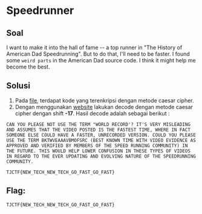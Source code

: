 # Speedrunner

## Soal

I want to make it into the hall of fame -- a top runner in "The History of American Dad Speedrunning". But to do that, I'll need to be faster. I found some `weird parts` in the American Dad source code. I think it might help me become the best.

## Solusi

1. Pada [file](encoded.txt), terdapat kode yang terenkripsi dengan metode caesar cipher. 
2. Dengan menggunakan [website](https://cryptii.com/pipes/caesar-cipher) lakukan decode dengan metode caesar cipher dengan shift **-17**. Hasil decode adalah sebagai berikut :
```
CAN YOU PLEASE NOT USE THE TERM "WORLD RECORD'? IT'S VERY MISLEADING AND ASSUMES THAT THE VIDEO POSTED IS THE FASTEST TIME, WHERE IN FACT SOMEONE ELSE COULD HAVE A FASTER, UNRECORDED VERSION. COULD YOU PLEASE USE THE TERM BKTWVEAAAVBMOFSRC (BEST KNOWN TIME WITH VIDEO EVIDENCE AS APPROVED AND VERIFIED BY MEMBERS OF THE SPEED RUNNING COMMUNITY) IN THE FUTURE. THIS WOULD HELP LOWER CONFUSION IN THESE TYPES OF VIDEOS IN REGARD TO THE EVER UPDATING AND EVOLVING NATURE OF THE SPEEDRUNNING COMMUNITY.

TJCTF{NEW_TECH_NEW_TECH_GO_FAST_GO_FAST}
```

## Flag:

```
TJCTF{NEW_TECH_NEW_TECH_GO_FAST_GO_FAST}
```